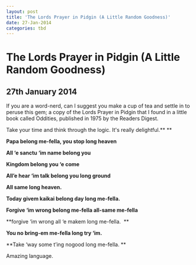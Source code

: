```yaml
---
layout: post
title: 'The Lords Prayer in Pidgin (A Little Random Goodness)'
date: 27-Jan-2014
categories: tbd
---
```


# The Lords Prayer in Pidgin (A Little Random Goodness)

## 27th January 2014

If you are a word-nerd,   can I suggest you make a cup of tea and settle in to peruse this gem; a copy of the Lords Prayer in Pidgin that I found in a little book called Oddities, published in 1975 by the Readers Digest.

Take your time and think through the logic. It's really delightful.** **

**Papa belong me-fella, you stop long heaven**

**All ‘e sanctu ‘im name belong you**

**Kingdom belong you ‘e come**

**All’e hear ‘im talk belong you long ground**

**All same long heaven.**

**Today givem kaikai belong day long me-fella.**

**Forgive ‘im wrong belong me-fella all-same me-fella**

**forgive ‘im wrong all ‘e makem long me-fella.  **

**You no bring-em me-fella long try ‘im.**

**Take ‘way some t’ing nogood long me-fella. **

Amazing language.

 

